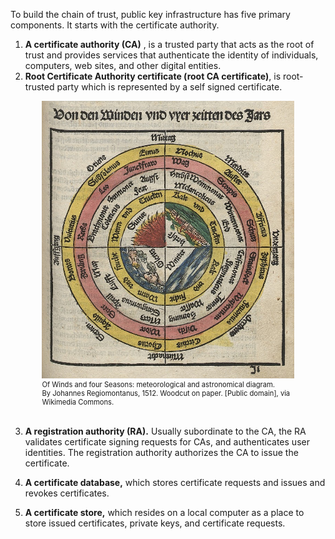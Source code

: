 To build the chain of trust, public key infrastructure has five primary components.  It starts with the certificate authority.

1. **A certificate authority (CA)** , is a trusted party that acts as the root of trust and provides services that authenticate the identity of individuals, computers, web sites, and other digital entities.
1. **Root Certificate Authority certificate (root CA certificate)**, is root-trusted party which is represented by a self signed certificate.

 <figure class="snippetimg" style="margin: 0 auto;width:80%">
  <img src=".guides/img/Elements.jpg" alt="https://commons.wikimedia.org/wiki/File:Chain_of_trust.svg">
  <figcaption style="font-size: 0.8em; text-align: left;">  Of Winds and four Seasons: meteorological and astronomical diagram. <br>
By Johannes Regiomontanus, 1512. Woodcut on paper. [Public domain], via Wikimedia Commons.
</figure>
<br>

3. **A registration authority (RA).** Usually subordinate to the CA, the RA validates certificate signing requests for CAs, and authenticates user identities.  The registration authority authorizes the CA to issue the certificate. 

1. **A certificate database,** which stores certificate requests and issues and revokes certificates.

1. **A certificate store,** which resides on a local computer as a place to store issued certificates, private keys, and  certificate requests.
